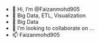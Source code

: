 - 👋 Hi, I’m @Faizanmohd905
- 👀 Big Data, ETL, Visualization 
- 🌱 Big Data
- 💞️ I’m looking to collaborate on ...
- 📫 Faizanmohd905

<!---
Faizanmohd905/Faizanmohd905 is a ✨ special ✨ repository because its `README.md` (this file) appears on your GitHub profile.
You can click the Preview link to take a look at your changes.
--->
